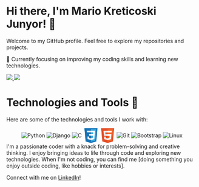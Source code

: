 # Hi there, I'm Mario Kreticoski Junyor! 👋

Welcome to my GitHub profile. Feel free to explore my repositories and projects.

🌱 Currently focusing on improving my coding skills and learning new technologies.
<div>
  <a href="https://github.com/MarioKreticoskiJunyor">
    <img height="180em" src="https://github-readme-stats.vercel.app/api?username=MarioKreticoskiJunyor&show_icons=true&&theme=dark&show_icons=true"/>
    <img height="180em" src="https://github-readme-stats.vercel.app/api/top-langs/?username=MarioKreticoskiJunyor&exclude_repo=https://github.com/MarioKreticoskiJunyor/PowerBits&layout=compact&langs_count=7&theme=github_dark"/>
  </a>
</div>

# Technologies and Tools 🚀

Here are some of the technologies and tools I work with:

<div align="center">
  <img align="center" height="40em" width="40em" title="Python" alt="Python" src="https://cdn.jsdelivr.net/gh/devicons/devicon/icons/python/python-original.svg">
  <img align="center" height="40em" width="40em" title="Django" alt="Django" src="https://github.com/MarioKreticoskiJunyor/MarioKreticoskiJunyor/blob/main/django-plain.svg">
  <img align="center" height="40em" width="40em" title="C" alt="C" src="https://cdn.jsdelivr.net/gh/devicons/devicon/icons/c/c-original.svg">
  <img align="center" height="40em" width="40em" title="CSS3" alt="CSS3" src="https://raw.githubusercontent.com/devicons/devicon/master/icons/css3/css3-original.svg">
  <img align="center" height="40em" width="40em" title="HTML5" alt="HTML5" src="https://raw.githubusercontent.com/devicons/devicon/master/icons/html5/html5-original.svg">
  <img align="center" height="40em" width="40em" title="Git" alt="Git" src="https://cdn.jsdelivr.net/gh/devicons/devicon/icons/git/git-original.svg">
  <img align="center" height="40em" width="40em" title="Bootstrap" alt="Bootstrap" src="https://cdn.jsdelivr.net/gh/devicons/devicon/icons/bootstrap/bootstrap-original.svg">
  <img align="center" height="40em" width="40em" title="Linux" alt="Linux" src="https://cdn.jsdelivr.net/gh/devicons/devicon/icons/linux/linux-original.svg">
</div>

</div>
I'm a passionate coder with a knack for problem-solving and creative thinking. I enjoy bringing ideas to life through code and exploring new technologies. When I'm not coding, you can find me [doing something you enjoy outside coding, like hobbies or interests].

Connect with me on [LinkedIn](https://www.linkedin.com/in/m%C3%A1rio-kreticoski-junyor-31b92620b/)!
</div>
